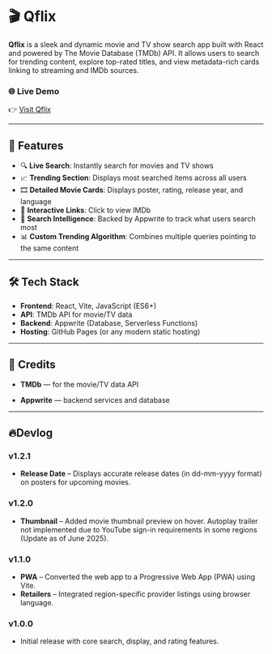 # 🎬 Qflix

**Qflix** is a sleek and dynamic movie and TV show search app built with React and powered by The Movie Database (TMDb) API. It allows users to search for trending content, explore top-rated titles, and view metadata-rich cards linking to streaming and IMDb sources.

### 🌐 Live Demo
👉 [Visit Qflix](https://demon202.github.io/Qflix)  

---

## 📌 Features

- 🔍 **Live Search**: Instantly search for movies and TV shows
- 📈 **Trending Section**: Displays most searched items across all users
- 🎞️ **Detailed Movie Cards**: Displays poster, rating, release year, and language
- 🎯 **Interactive Links**: Click to view IMDb
- 🧠 **Search Intelligence**: Backed by Appwrite to track what users search most
- 📊 **Custom Trending Algorithm**: Combines multiple queries pointing to the same content

---

## 🛠️ Tech Stack

- **Frontend**: React, Vite, JavaScript (ES6+)
- **API**: TMDb API for movie/TV data
- **Backend**: Appwrite (Database, Serverless Functions)
- **Hosting**: GitHub Pages (or any modern static hosting)

---

## 🙌 Credits 
- **TMDb** — for the movie/TV data API

- **Appwrite** — backend services and database

---

## 🔥Devlog

### v1.2.1
- **Release Date** – Displays accurate release dates (in dd-mm-yyyy format) on posters for upcoming movies.

### v1.2.0
- **Thumbnail** – Added movie thumbnail preview on hover. Autoplay trailer not implemented due to YouTube sign-in requirements in some regions (Update as of June 2025).


### v1.1.0
- **PWA** – Converted the web app to a Progressive Web App (PWA) using Vite.
- **Retailers** – Integrated region-specific provider listings using browser language.

### v1.0.0
- Initial release with core search, display, and rating features.